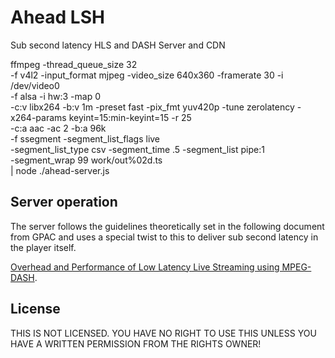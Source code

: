 Ahead LSH
===========

Sub second latency HLS and DASH Server and CDN

ffmpeg -thread_queue_size 32 \
        -f v4l2 -input_format mjpeg -video_size 640x360 -framerate 30 -i /dev/video0 \
        -f alsa -i hw:3 -map 0 \
        -c:v libx264 -b:v 1m -preset fast -pix_fmt yuv420p -tune zerolatency -x264-params keyint=15:min-keyint=15 -r 25\
        -c:a aac -ac 2 -b:a 96k \
        -f ssegment -segment_list_flags live \
            -segment_list_type csv -segment_time .5 -segment_list pipe:1 \
            -segment_wrap 99 work/out%02d.ts \
    | node ./ahead-server.js

Server operation
------------------

The server follows the guidelines theoretically set in the following document from GPAC and uses a special twist to this to deliver
sub second latency in the player itself.

[Overhead and Performance of Low Latency Live Streaming using MPEG-DASH](http://biblio.telecom-paristech.fr/cgi-bin/download.cgi?id=14719).



License
--------

THIS IS NOT LICENSED. YOU HAVE NO RIGHT TO USE THIS UNLESS YOU HAVE A WRITTEN PERMISSION FROM THE RIGHTS OWNER!
